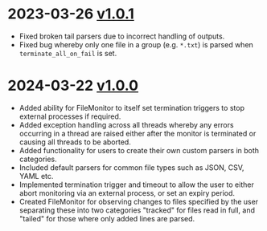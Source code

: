 # 2023-03-26 [v1.0.1](https://github.com/ukaea/Multiparser/releases/tag/v1.0.1)

* Fixed broken tail parsers due to incorrect handling of outputs.
* Fixed bug whereby only one file in a group (e.g. `*.txt`) is parsed when `terminate_all_on_fail` is set.

# 2024-03-22 [v1.0.0](https://github.com/ukaea/Multiparser/releases/tag/v1.0.0)

* Added ability for FileMonitor to itself set termination triggers to stop external processes if required.
* Added exception handling across all threads whereby any errors occurring in a thread are raised either after the monitor is terminated or causing all threads to be aborted.
* Added functionality for users to create their own custom parsers in both categories.
* Included default parsers for common file types such as JSON, CSV, YAML etc.
* Implemented termination trigger and timeout to allow the user to either abort monitoring via an external process, or set an expiry period.
* Created FileMonitor for observing changes to files specified by the user separating these into two categories "tracked" for files read in full, and "tailed" for those where only added lines are parsed.
